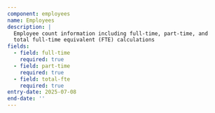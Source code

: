 ```yaml
---
component: employees
name: Employees
description: |
  Employee count information including full-time, part-time, and 
  total full-time equivalent (FTE) calculations
fields:
  - field: full-time
    required: true
  - field: part-time
    required: true
  - field: total-fte
    required: true
entry-date: 2025-07-08
end-date: ''
---
```

